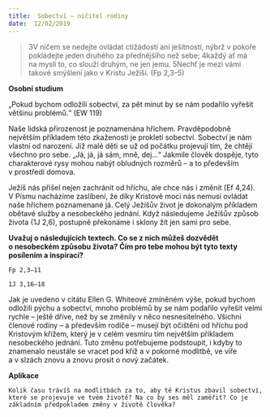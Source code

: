 ```yaml
---
title:  Sobectví – ničitel rodiny
date:  12/02/2019
---
```


> <p></p>
> 3V ničem se nedejte ovládat ctižádostí ani ješitností, nýbrž v pokoře pokládejte jeden druhého za přednějšího než sebe; 4každý ať má na mysli to, co slouží druhým, ne jen jemu. 5Nechť je mezi vámi takové smýšlení jako v Kristu Ježíši. (Fp 2,3–5)

**Osobní studium**

„Pokud bychom odložili sobectví, za pět minut by se nám podařilo vyřešit většinu problémů.“ (EW 119)

Naše lidská přirozenost je poznamenána hříchem. Pravděpodobně největším příkladem této zkaženosti je prokletí sobectví. Sobectví je nám vlastní od narození. Již malé děti se už od počátku projevují tím, že chtějí všechno pro sebe. „Já, já, já sám, mně, dej...“ Jakmile člověk dospěje, tyto charakterové rysy mohou nabýt obludných rozměrů – a to především v prostředí domova.

Ježíš nás přišel nejen zachránit od hříchu, ale chce nás i změnit (Ef 4,24). V Písmu nacházíme zaslíbení, že díky Kristově moci nás nemusí ovládat naše hříchem poznamenané já. Celý Ježíšův život je dokonalým příkladem obětavé služby a nesobeckého jednání. Když následujeme Ježíšův způsob života (1J 2,6), postupně překonáme i sklony žít jen sami pro sebe.

**Uvažuj o následujících textech. Co se z nich můžeš dozvědět o nesobeckém způsobu života? Čím pro tebe mohou být tyto texty posílením a inspirací?**

`Fp 2,3–11`

`1J 3,16–18`

Jak je uvedeno v citátu Ellen G. Whiteové zmíněném výše, pokud bychom odložili pýchu a sobectví, mnoho problémů by se nám podařilo vyřešit velmi rychle – ještě dříve, než by se změnily v něco nesnesitelného. Všichni členové rodiny – a především rodiče – musejí být očištěni od hříchu pod Kristovým křížem, který je v celém vesmíru tím největším příkladem nesobeckého jednání. Tuto změnu potřebujeme podstoupit, i kdyby to znamenalo neustále se vracet pod kříž a v pokorné modlitbě, ve víře a v slzách znovu a znovu prosit o nový začátek.

**Aplikace**

`Kolik času trávíš na modlitbách za to, aby tě Kristus zbavil sobectví, které se projevuje ve tvém životě? Na co by ses měl zaměřit? Co je základním předpokladem změny v životě člověka?`